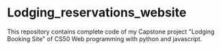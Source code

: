 # Lodging_reservations_website
This repository contains complete code of my Capstone project "Lodging Booking Site" of CS50 Web programming with python and javascript.
